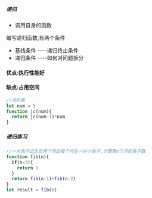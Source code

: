 ##### 递归

- 调用自身的函数

编写递归函数,有两个条件

- 基线条件 ----递归终止条件
- 递归条件 ----如何对问题拆分



#### 优点:执行性能好

#### 缺点:占用空间

```js
//求阶乘
let num = 5
function jc(num){
  return jc(num-1)*num
}
```



##### 递归练习

```js
//一对兔子出生后两个月后每个月生一对小兔子,计算第n个月的兔子数
function fib(n){
  if(n<3){
    return 1
  }
  return fib(n-1)+fib(n-2)
}
let result = fib(6)
```


